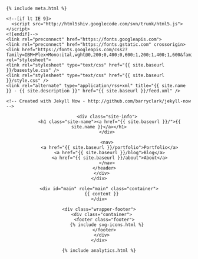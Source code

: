 <!DOCTYPE html>
<html>
  <head>
    <title>{% if page.title %}{{ page.title }} – {% endif %}{{ site.name }} – {{ site.description }}</title>

    {% include meta.html %}

    <!--[if lt IE 9]>
      <script src="http://html5shiv.googlecode.com/svn/trunk/html5.js"></script>
    <![endif]-->
    <link rel="preconnect" href="https://fonts.googleapis.com">
    <link rel="preconnect" href="https://fonts.gstatic.com" crossorigin>
    <link href="https://fonts.googleapis.com/css2?family=IBM+Plex+Mono:ital,wght@0,200;0,400;0,600;1,200;1,400;1,600&family=IBM+Plex+Sans:ital,wght@0,200;0,400;0,600;1,200;1,400;1,600&family=IBM+Plex+Serif:ital,wght@0,200;0,400;0,600;1,200;1,400;1,600&display=swap" rel="stylesheet">
    <link rel="stylesheet" type="text/css" href="{{ site.baseurl }}/basestyle.css" />
    <link rel="stylesheet" type="text/css" href="{{ site.baseurl }}/style.css" />
    <link rel="alternate" type="application/rss+xml" title="{{ site.name }} - {{ site.description }}" href="{{ site.baseurl }}/feed.xml" />

    <!-- Created with Jekyll Now - http://github.com/barryclark/jekyll-now -->
  </head>

  <body style="{% if page.bg-color %}--bg-color: #{{ page.bg-color }}; {% endif %}{% if page.fg-color %}--fg-color: #{{ page.fg-color }}; {% endif %}">
    <div class="wrapper-masthead">
      <div class="container">
        <header class="masthead clearfix">
          <!-- <a href="{{ site.baseurl }}/" class="site-avatar"><img src="{{ site.avatar }}" /></a> -->

          <div class="site-info">
            <h1 class="site-name"><a href="{{ site.baseurl }}/">{{ site.name }}</a></h1>
          </div>

          <nav>
            <a href="{{ site.baseurl }}/portfolio">Portfolio</a>
            <a href="{{ site.baseurl }}/blog">Blog</a>
            <a href="{{ site.baseurl }}/about">About</a>
          </nav>
        </header>
      </div>
    </div>

    <div id="main" role="main" class="container">
      {{ content }}
    </div>

    <div class="wrapper-footer">
      <div class="container">
        <footer class="footer">
          {% include svg-icons.html %}
        </footer>
      </div>
    </div>

    {% include analytics.html %}
  </body>
</html>
